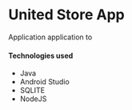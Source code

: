 # United Store App
Application application to 


#### Technologies used
* Java
* Android Studio
* SQLITE
* NodeJS

